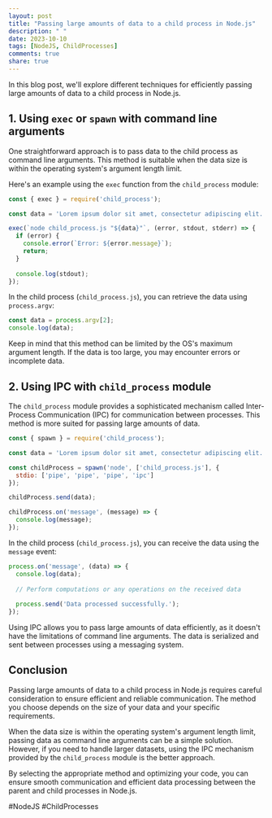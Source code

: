 ```yaml
---
layout: post
title: "Passing large amounts of data to a child process in Node.js"
description: " "
date: 2023-10-10
tags: [NodeJS, ChildProcesses]
comments: true
share: true
---
```


In this blog post, we'll explore different techniques for efficiently passing large amounts of data to a child process in Node.js.

## 1. Using `exec` or `spawn` with command line arguments

One straightforward approach is to pass data to the child process as command line arguments. This method is suitable when the data size is within the operating system's argument length limit.

Here's an example using the `exec` function from the `child_process` module:

```javascript
const { exec } = require('child_process');

const data = 'Lorem ipsum dolor sit amet, consectetur adipiscing elit.'.repeat(1000000); // Large data string

exec(`node child_process.js "${data}"`, (error, stdout, stderr) => {
  if (error) {
    console.error(`Error: ${error.message}`);
    return;
  }
  
  console.log(stdout);
});
```

In the child process (`child_process.js`), you can retrieve the data using `process.argv`:

```javascript
const data = process.argv[2];
console.log(data);
```

Keep in mind that this method can be limited by the OS's maximum argument length. If the data is too large, you may encounter errors or incomplete data.

## 2. Using IPC with `child_process` module

The `child_process` module provides a sophisticated mechanism called Inter-Process Communication (IPC) for communication between processes. This method is more suited for passing large amounts of data.

```javascript
const { spawn } = require('child_process');

const data = 'Lorem ipsum dolor sit amet, consectetur adipiscing elit.'.repeat(1000000); // Large data string

const childProcess = spawn('node', ['child_process.js'], {
  stdio: ['pipe', 'pipe', 'pipe', 'ipc']
});

childProcess.send(data);

childProcess.on('message', (message) => {
  console.log(message);
});
```

In the child process (`child_process.js`), you can receive the data using the `message` event:

```javascript
process.on('message', (data) => {
  console.log(data);
  
  // Perform computations or any operations on the received data
  
  process.send('Data processed successfully.');
});
```

Using IPC allows you to pass large amounts of data efficiently, as it doesn't have the limitations of command line arguments. The data is serialized and sent between processes using a messaging system.

## Conclusion

Passing large amounts of data to a child process in Node.js requires careful consideration to ensure efficient and reliable communication. The method you choose depends on the size of your data and your specific requirements.

When the data size is within the operating system's argument length limit, passing data as command line arguments can be a simple solution. However, if you need to handle larger datasets, using the IPC mechanism provided by the `child_process` module is the better approach.

By selecting the appropriate method and optimizing your code, you can ensure smooth communication and efficient data processing between the parent and child processes in Node.js.

\#NodeJS #ChildProcesses